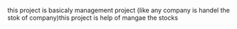 this project is basicaly management project (like any company is handel the stok of company)this project is help of mangae the stocks
